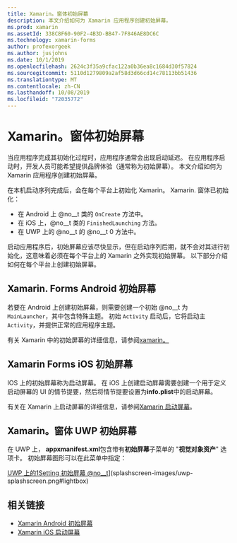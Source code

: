 ```yaml
---
title: Xamarin。窗体初始屏幕
description: 本文介绍如何为 Xamarin 应用程序创建初始屏幕。
ms.prod: xamarin
ms.assetId: 338C8F60-90F2-4B3D-BB47-7F846AE8DC6C
ms.technology: xamarin-forms
author: profexorgeek
ms.author: jusjohns
ms.date: 10/1/2019
ms.openlocfilehash: 2624c3f35a9cfac122a0b36ea8c1684d30f57824
ms.sourcegitcommit: 5110d1279809a2af58d3d66cd14c78113bb51436
ms.translationtype: MT
ms.contentlocale: zh-CN
ms.lasthandoff: 10/08/2019
ms.locfileid: "72035772"
---
```

# <a name="xamarinforms-splash-screen"></a>Xamarin。窗体初始屏幕

当应用程序完成其初始化过程时，应用程序通常会出现启动延迟。 在应用程序启动时，开发人员可能希望提供品牌体验（通常称为初始屏幕）。 本文介绍如何为 Xamarin 应用程序创建初始屏幕。

在本机启动序列完成后，会在每个平台上初始化 Xamarin。 Xamarin. 窗体已初始化：

- 在 Android 上 @no__t 类的 `OnCreate` 方法中。
- 在 iOS 上，@no__t 类的 `FinishedLaunching` 方法。
- 在 UWP 上的 @no__t 的 @no__t 0 方法中。

启动应用程序后，初始屏幕应该尽快显示，但在启动序列后期，就不会对其进行初始化，这意味着必须在每个平台上的 Xamarin 之外实现初始屏幕。 以下部分介绍如何在每个平台上创建初始屏幕。

## <a name="xamarinforms-android-splash-screen"></a>Xamarin. Forms Android 初始屏幕

若要在 Android 上创建初始屏幕，则需要创建一个初始 @no__t 为 `MainLauncher`，其中包含特殊主题。 初始 `Activity` 启动后，它将启动主 `Activity`，并提供正常的应用程序主题。

有关 Xamarin 中的初始屏幕的详细信息，请参阅[xamarin。](~/android/user-interface/splash-screen.md)

## <a name="xamarinforms-ios-splash-screen"></a>Xamarin Forms iOS 初始屏幕

IOS 上的初始屏幕称为启动屏幕。 在 iOS 上创建启动屏幕需要创建一个用于定义启动屏幕的 UI 的情节提要，然后将情节提要设置为**info.plist**中的启动屏幕。

有关在 Xamarin 上启动屏幕的详细信息，请参阅[Xamarin 启动屏幕](~/ios/app-fundamentals/images-icons/launch-screens.md)。

## <a name="xamarinforms-uwp-splash-screen"></a>Xamarin。窗体 UWP 初始屏幕

在 UWP 上， **appxmanifest.xml**包含带有**初始屏幕**子菜单的 "**视觉对象资产**" 选项卡。 初始屏幕图形可以在此菜单中指定：

[UWP 上的1Setting 初始屏幕 @no__t](splashscreen-images/uwp-splashscreen-cropped.png)](splashscreen-images/uwp-splashscreen.png#lightbox)

## <a name="related-links"></a>相关链接

- [Xamarin Android 初始屏幕](~/android/user-interface/splash-screen.md)
- [Xamarin iOS 启动屏幕](~/ios/app-fundamentals/images-icons/launch-screens.md)
